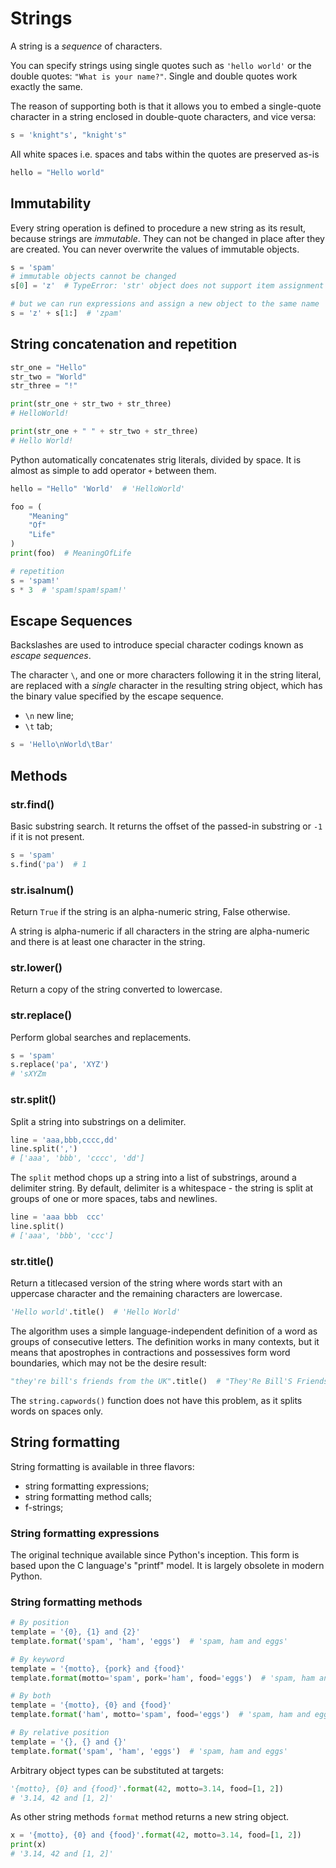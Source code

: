 # Strings

A string is a _sequence_ of characters.

You can specify strings using single quotes such as `'hello world'` or the double
quotes: `"What is your name?"`. Single and double quotes work exactly the same.

The reason of supporting both is that it allows you to embed a single-quote character in
a string enclosed in double-quote characters, and vice versa:

```python
s = 'knight"s', "knight's"
```

All white spaces i.e. spaces and tabs within the quotes are preserved as-is

```python
hello = "Hello world"
```

## Immutability

Every string operation is defined to procedure a new string as its result, because
strings are _immutable_. They can not be changed in place after they are created. You
can never overwrite the values of immutable objects.

```python
s = 'spam'
# immutable objects cannot be changed
s[0] = 'z'  # TypeError: 'str' object does not support item assignment

# but we can run expressions and assign a new object to the same name
s = 'z' + s[1:]  # 'zpam'
```

## String concatenation and repetition

```python
str_one = "Hello"
str_two = "World"
str_three = "!"

print(str_one + str_two + str_three)
# HelloWorld!

print(str_one + " " + str_two + str_three)
# Hello World!
```

Python automatically concatenates strig literals, divided by space. It is almost as
simple to add operator `+` between them.

```python
hello = "Hello" 'World'  # 'HelloWorld'

foo = (
    "Meaning"
    "Of"
    "Life"
)
print(foo)  # MeaningOfLife
```

```python
# repetition
s = 'spam!'
s * 3  # 'spam!spam!spam!'
```

## Escape Sequences

Backslashes are used to introduce special character codings known as _escape sequences_.

The character `\`, and one or more characters following it in the string literal, are
replaced with a _single_ character in the resulting string object, which has the binary
value specified by the escape sequence.

* `\n` new line;
* `\t` tab;

```python
s = 'Hello\nWorld\tBar'
```

## Methods

### str.find()

Basic substring search. It returns the offset of the passed-in substring or `-1` if it
is not present.

```python
s = 'spam'
s.find('pa')  # 1
```

### str.isalnum()

Return `True` if the string is an alpha-numeric string, False otherwise.

A string is alpha-numeric if all characters in the string are alpha-numeric and there is
at least one character in the string.

### str.lower()

Return a copy of the string converted to lowercase.

### str.replace()

Perform global searches and replacements.

```python
s = 'spam'
s.replace('pa', 'XYZ')
# 'sXYZm
```

### str.split()

Split a string into substrings on a delimiter.

```python
line = 'aaa,bbb,cccc,dd'
line.split(',')
# ['aaa', 'bbb', 'cccc', 'dd']
```

The `split` method chops up a string into a list of substrings, around a delimiter
string. By default, delimiter is a whitespace - the string is split at groups of one or
more spaces, tabs and newlines.

```python
line = 'aaa bbb  ccc'
line.split()
# ['aaa', 'bbb', 'ccc']
```

### str.title()

Return a titlecased version of the string where words start with an uppercase character
and the remaining characters are lowercase.

```python
'Hello world'.title()  # 'Hello World'
```

The algorithm uses a simple language-independent definition of a word as groups of
consecutive letters. The definition works in many contexts, but it means that
apostrophes in contractions and possessives form word boundaries, which may not be the
desire result:

```python
"they're bill's friends from the UK".title()  # "They'Re Bill'S Friends From The Uk"
```

The `string.capwords()` function does not have this problem, as it splits words on
spaces only.

## String formatting

String formatting is available in three flavors:

* string formatting expressions;
* string formatting method calls;
* f-strings;

### String formatting expressions

The original technique available since Python's inception. This form is based upon the C
language's "printf" model. It is largely obsolete in modern Python.

### String formatting methods

```python
# By position
template = '{0}, {1} and {2}'
template.format('spam', 'ham', 'eggs')  # 'spam, ham and eggs'

# By keyword
template = '{motto}, {pork} and {food}'
template.format(motto='spam', pork='ham', food='eggs')  # 'spam, ham and eggs'

# By both
template = '{motto}, {0} and {food}'
template.format('ham', motto='spam', food='eggs')  # 'spam, ham and eggs'

# By relative position
template = '{}, {} and {}'
template.format('spam', 'ham', 'eggs')  # 'spam, ham and eggs'
```

Arbitrary object types can be substituted at targets:

```python
'{motto}, {0} and {food}'.format(42, motto=3.14, food=[1, 2])
# '3.14, 42 and [1, 2]'
```

As other string methods `format` method returns a new string object.

```python
x = '{motto}, {0} and {food}'.format(42, motto=3.14, food=[1, 2])
print(x)
# '3.14, 42 and [1, 2]'
```
